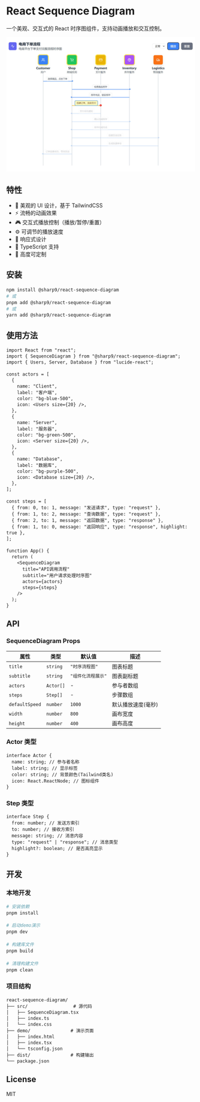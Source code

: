 # React Sequence Diagram

一个美观、交互式的 React 时序图组件，支持动画播放和交互控制。

![React Sequence Diagram 示例](./seq1.jpg)

## 特性

- 🎨 美观的 UI 设计，基于 TailwindCSS
- ⚡ 流畅的动画效果
- 🎮 交互式播放控制（播放/暂停/重置）
- ⚙️ 可调节的播放速度
- 📱 响应式设计
- 🔧 TypeScript 支持
- 🎯 高度可定制

## 安装

```bash
npm install @sharp9/react-sequence-diagram
# 或
pnpm add @sharp9/react-sequence-diagram
# 或
yarn add @sharp9/react-sequence-diagram
```

## 使用方法

```tsx
import React from "react";
import { SequenceDiagram } from "@sharp9/react-sequence-diagram";
import { Users, Server, Database } from "lucide-react";

const actors = [
  {
    name: "Client",
    label: "客户端",
    color: "bg-blue-500",
    icon: <Users size={20} />,
  },
  {
    name: "Server",
    label: "服务器",
    color: "bg-green-500",
    icon: <Server size={20} />,
  },
  {
    name: "Database",
    label: "数据库",
    color: "bg-purple-500",
    icon: <Database size={20} />,
  },
];

const steps = [
  { from: 0, to: 1, message: "发送请求", type: "request" },
  { from: 1, to: 2, message: "查询数据", type: "request" },
  { from: 2, to: 1, message: "返回数据", type: "response" },
  { from: 1, to: 0, message: "返回响应", type: "response", highlight: true },
];

function App() {
  return (
    <SequenceDiagram
      title="API调用流程"
      subtitle="用户请求处理时序图"
      actors={actors}
      steps={steps}
    />
  );
}
```

## API

### SequenceDiagram Props

| 属性           | 类型      | 默认值             | 描述               |
| -------------- | --------- | ------------------ | ------------------ |
| `title`        | `string`  | `"时序流程图"`     | 图表标题           |
| `subtitle`     | `string`  | `"组件化流程展示"` | 图表副标题         |
| `actors`       | `Actor[]` | -                  | 参与者数组         |
| `steps`        | `Step[]`  | -                  | 步骤数组           |
| `defaultSpeed` | `number`  | `1000`             | 默认播放速度(毫秒) |
| `width`        | `number`  | `800`              | 画布宽度           |
| `height`       | `number`  | `400`              | 画布高度           |

### Actor 类型

```tsx
interface Actor {
  name: string; // 参与者名称
  label: string; // 显示标签
  color: string; // 背景颜色(Tailwind类名)
  icon: React.ReactNode; // 图标组件
}
```

### Step 类型

```tsx
interface Step {
  from: number; // 发送方索引
  to: number; // 接收方索引
  message: string; // 消息内容
  type: "request" | "response"; // 消息类型
  highlight?: boolean; // 是否高亮显示
}
```

## 开发

### 本地开发

```bash
# 安装依赖
pnpm install

# 启动demo演示
pnpm dev

# 构建库文件
pnpm build

# 清理构建文件
pnpm clean
```

### 项目结构

```
react-sequence-diagram/
├── src/                 # 源代码
│   ├── SequenceDiagram.tsx
│   ├── index.ts
│   └── index.css
├── demo/               # 演示页面
│   ├── index.html
│   ├── index.tsx
│   └── tsconfig.json
├── dist/               # 构建输出
└── package.json
```

## License

MIT

